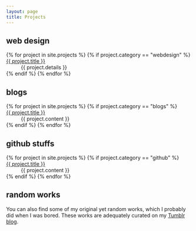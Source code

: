 ```yaml
---
layout: page
title: Projects
---
```


## web design

<dl>
{% for project in site.projects %}
{% if project.category == "webdesign" %}
  <dt><a href="{{ project.url }}">{{ project.title }}</a></dt>
  <dd>{{ project.details }}</dd>
{% endif %}
{% endfor %}
</dl>

## blogs

<dl>
{% for project in site.projects %}
{% if project.category == "blogs" %}
  <dt><a href="{{ project.link }}">{{ project.title }}</a></dt>
  <dd>{{ project.content }}</dd>
{% endif %}
{% endfor %}
</dl>

## github stuffs

<dl>
{% for project in site.projects %}
{% if project.category == "github" %}
  <dt><a href="{{ project.link }}">{{ project.title }}</a></dt>
  <dd>{{ project.content }}</dd>
{% endif %}
{% endfor %}
</dl>

## random works

You can also find some of my original yet random works, which I probably did when I was bored. These works are adequately curated on my [Tumblr blog](http://resir014.tumblr.com/tagged/resir014).
